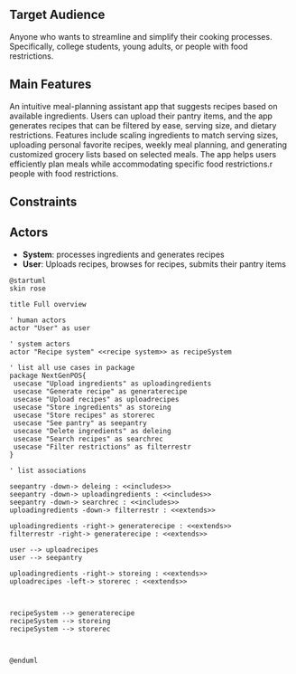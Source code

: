 ## Target Audience
Anyone who wants to streamline and simplify their cooking processes.
Specifically, college students, young adults, or people with food restrictions.

## Main Features
An intuitive meal-planning assistant app that suggests recipes based on available ingredients. Users can upload their pantry items, and the app generates recipes that can be filtered by ease, serving size, and dietary restrictions. Features include scaling ingredients to match serving sizes, uploading personal favorite recipes, weekly meal planning, and generating customized grocery lists based on selected meals. The app helps users efficiently plan meals while accommodating specific food restrictions.r people with food restrictions.

## Constraints


## Actors
* __System__: processes ingredients and generates recipes
* __User__: Uploads recipes, browses for recipes, submits their pantry items


```plantuml
@startuml
skin rose

title Full overview

' human actors
actor "User" as user

' system actors
actor "Recipe system" <<recipe system>> as recipeSystem

' list all use cases in package
package NextGenPOS{
 usecase "Upload ingredients" as uploadingredients
 usecase "Generate recipe" as generaterecipe
 usecase "Upload recipes" as uploadrecipes
 usecase "Store ingredients" as storeing
 usecase "Store recipes" as storerec
 usecase "See pantry" as seepantry
 usecase "Delete ingredients" as deleing
 usecase "Search recipes" as searchrec
 usecase "Filter restrictions" as filterrestr
}

' list associations

seepantry -down-> deleing : <<includes>>
seepantry -down-> uploadingredients : <<includes>>
seepantry -down-> searchrec : <<includes>>
uploadingredients -down-> filterrestr : <<extends>>

uploadingredients -right-> generaterecipe : <<extends>>
filterrestr -right-> generaterecipe : <<extends>>

user --> uploadrecipes 
user --> seepantry

uploadingredients -right-> storeing : <<extends>>
uploadrecipes -left-> storerec : <<extends>>



recipeSystem --> generaterecipe
recipeSystem --> storeing
recipeSystem --> storerec



@enduml
```